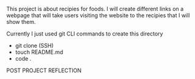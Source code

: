 This project is about recipies for foods. I will create different links on a 
webpage that will take users visiting the website to the recipies that I
will show them.

Currently I just used git CLI commands to create this directory
- git clone (SSH)
- touch README.md
- code . 

POST PROJECT REFLECTION
